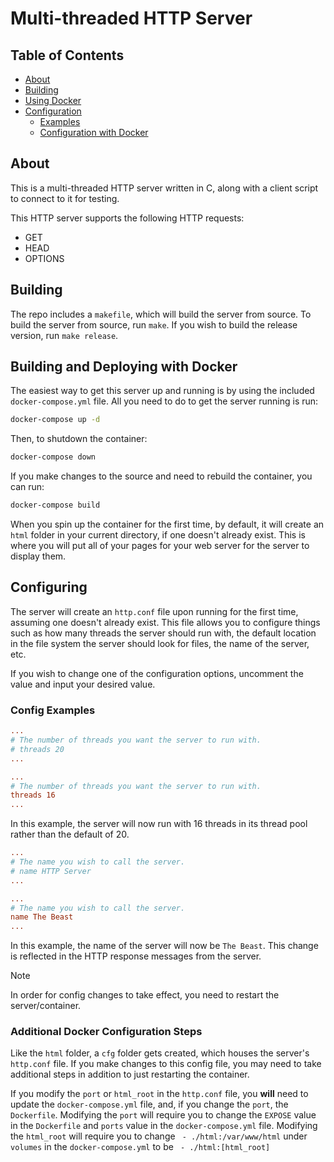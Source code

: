 # Multi-threaded HTTP Server

## Table of Contents
  * [About](#about)
  * [Building](#building)
  * [Using Docker](#building-and-deploying-with-docker)
  * [Configuration](#configuring)
    * [Examples](#config-examples)
    * [Configuration with Docker](#additional-docker-configuration-steps)

## About
This is a multi-threaded HTTP server written in C, along with a client
script to connect to it for testing. 

This HTTP server supports the following HTTP requests:
  * GET
  * HEAD
  * OPTIONS 

## Building
The repo includes a `makefile`, which will build the server from source.
To build the server from source, run `make`. If you wish to build the
release version, run `make release`.

## Building and Deploying with Docker
The easiest way to get this server up and running is by using the included
`docker-compose.yml` file. All you need to do to get the server running is
run:
```bash
docker-compose up -d
```
Then, to shutdown the container:
```bash
docker-compose down
```
If you make changes to the source and need to rebuild the container, you can
run:
```bash
docker-compose build
```
When you spin up the container for the first time, by default, it will create
an `html` folder in your current directory, if one doesn't already exist. This
is where you will put all of your pages for your web server for the server to
display them.

## Configuring
The server will create an `http.conf` file upon running for the first time,
assuming one doesn't already exist. This file allows you to configure things
such as how many threads the server should run with, the default location in
the file system the server should look for files, the name of the server, etc.

If you wish to change one of the configuration options, uncomment the value
and input your desired value.

### Config Examples
```conf
...
# The number of threads you want the server to run with.
# threads 20
...
```
```conf
...
# The number of threads you want the server to run with.
threads 16
...
```
In this example, the server will now run with 16 threads in its thread pool
rather than the default of 20.

```conf
...
# The name you wish to call the server.
# name HTTP Server
...
```
```conf
...
# The name you wish to call the server.
name The Beast
...
```
In this example, the name of the server will now be `The Beast`. This change
is reflected in the HTTP response messages from the server.

> [!NOTE]
> In order for config changes to take effect, you need to restart the
> server/container.

### Additional Docker Configuration Steps
Like the `html` folder, a `cfg` folder gets created, which houses the server's
`http.conf` file. If you make changes to this config file, you may need to 
take additional steps in addition to just restarting the container. 

If you modify the `port` or `html_root` in the `http.conf` file, you **will**
need to update the `docker-compose.yml` file, and, if you change the `port`,
the `Dockerfile`. Modifying the `port` will require you to change the
`EXPOSE` value in the `Dockerfile` and `ports` value in the 
`docker-compose.yml` file. Modifying the `html_root` will require you to
change ` - ./html:/var/www/html` under `volumes` in the `docker-compose.yml`
to be ` - ./html:[html_root]`

